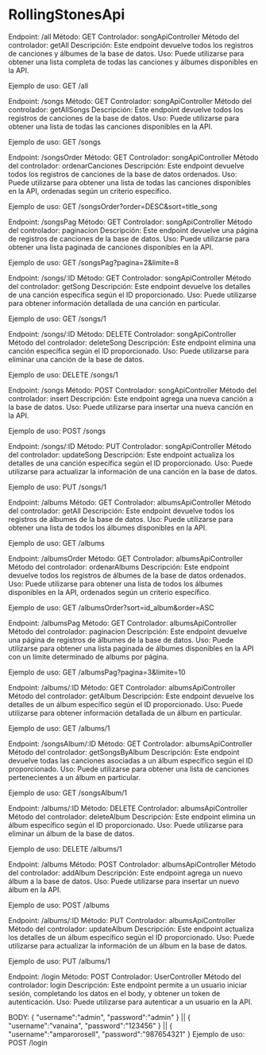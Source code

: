 # RollingStonesApi

Endpoint: /all
Método: GET
Controlador: songApiController
Método del controlador: getAll
Descripción: Este endpoint devuelve todos los registros de canciones y álbumes de la base de datos.
Uso: Puede utilizarse para obtener una lista completa de todas las canciones y álbumes disponibles en la API.

Ejemplo de uso:
GET /all

Endpoint: /songs
Método: GET
Controlador: songApiController
Método del controlador: getAllSongs
Descripción: Este endpoint devuelve todos los registros de canciones de la base de datos.
Uso: Puede utilizarse para obtener una lista de todas las canciones disponibles en la API.

Ejemplo de uso:
GET /songs

Endpoint: /songsOrder
Método: GET
Controlador: songApiController
Método del controlador: ordenarCanciones
Descripción: Este endpoint devuelve todos los registros de canciones de la base de datos ordenados.
Uso: Puede utilizarse para obtener una lista de todas las canciones disponibles en la API, ordenadas según un criterio específico.

Ejemplo de uso:
GET /songsOrder?order=DESC&sort=title_song

Endpoint: /songsPag
Método: GET
Controlador: songApiController
Método del controlador: paginacion
Descripción: Este endpoint devuelve una página de registros de canciones de la base de datos.
Uso: Puede utilizarse para obtener una lista paginada de canciones disponibles en la API.

Ejemplo de uso:
GET /songsPag?pagina=2&limite=8

Endpoint: /songs/:ID
Método: GET
Controlador: songApiController
Método del controlador: getSong
Descripción: Este endpoint devuelve los detalles de una canción específica según el ID proporcionado.
Uso: Puede utilizarse para obtener información detallada de una canción en particular.

Ejemplo de uso:
GET /songs/1

Endpoint: /songs/:ID
Método: DELETE
Controlador: songApiController
Método del controlador: deleteSong
Descripción: Este endpoint elimina una canción específica según el ID proporcionado.
Uso: Puede utilizarse para eliminar una canción de la base de datos.

Ejemplo de uso:
DELETE /songs/1

Endpoint: /songs
Método: POST
Controlador: songApiController
Método del controlador: insert
Descripción: Este endpoint agrega una nueva canción a la base de datos.
Uso: Puede utilizarse para insertar una nueva canción en la API.

Ejemplo de uso:
POST /songs

Endpoint: /songs/:ID
Método: PUT
Controlador: songApiController
Método del controlador: updateSong
Descripción: Este endpoint actualiza los detalles de una canción específica según el ID proporcionado.
Uso: Puede utilizarse para actualizar la información de una canción en la base de datos.

Ejemplo de uso:
PUT /songs/1

Endpoint: /albums
Método: GET
Controlador: albumsApiController
Método del controlador: getAll
Descripción: Este endpoint devuelve todos los registros de álbumes de la base de datos.
Uso: Puede utilizarse para obtener una lista de todos los álbumes disponibles en la API.

Ejemplo de uso:
GET /albums

Endpoint: /albumsOrder
Método: GET
Controlador: albumsApiController
Método del controlador: ordenarAlbums
Descripción: Este endpoint devuelve todos los registros de álbumes de la base de datos ordenados.
Uso: Puede utilizarse para obtener una lista de todos los álbumes disponibles en la API, ordenados según un criterio específico.

Ejemplo de uso:
GET /albumsOrder?sort=id_album&order=ASC

Endpoint: /albumsPag
Método: GET
Controlador: albumsApiController
Método del controlador: paginacion
Descripción: Este endpoint devuelve una página de registros de álbumes de la base de datos.
Uso: Puede utilizarse para obtener una lista paginada de álbumes disponibles en la API con un límite determinado de albums por página.

Ejemplo de uso:
GET /albumsPag?pagina=3&limite=10

Endpoint: /albums/:ID
Método: GET
Controlador: albumsApiController
Método del controlador: getAlbum
Descripción: Este endpoint devuelve los detalles de un álbum específico según el ID proporcionado.
Uso: Puede utilizarse para obtener información detallada de un álbum en particular.

Ejemplo de uso:
GET /albums/1

Endpoint: /songsAlbum/:ID
Método: GET
Controlador: albumsApiController
Método del controlador: getSongsByAlbum
Descripción: Este endpoint devuelve todas las canciones asociadas a un álbum específico según el ID proporcionado.
Uso: Puede utilizarse para obtener una lista de canciones pertenecientes a un álbum en particular.

Ejemplo de uso:
GET /songsAlbum/1

Endpoint: /albums/:ID
Método: DELETE
Controlador: albumsApiController
Método del controlador: deleteAlbum
Descripción: Este endpoint elimina un álbum específico según el ID proporcionado.
Uso: Puede utilizarse para eliminar un álbum de la base de datos.

Ejemplo de uso:
DELETE /albums/1

Endpoint: /albums
Método: POST
Controlador: albumsApiController
Método del controlador: addAlbum
Descripción: Este endpoint agrega un nuevo álbum a la base de datos.
Uso: Puede utilizarse para insertar un nuevo álbum en la API.

Ejemplo de uso:
POST /albums

Endpoint: /albums/:ID
Método: PUT
Controlador: albumsApiController
Método del controlador: updateAlbum
Descripción: Este endpoint actualiza los detalles de un álbum específico según el ID proporcionado.
Uso: Puede utilizarse para actualizar la información de un álbum en la base de datos.

Ejemplo de uso:
PUT /albums/1

Endpoint: /login
Método: POST
Controlador: UserController
Método del controlador: login
Descripción: Este endpoint permite a un usuario iniciar sesión, completando los datos en el body, y obtener un token de autenticación.
Uso: Puede utilizarse para autenticar a un usuario en la API.

BODY:
{
"username":"admin",
"password":"admin"
}
||
{
"username":"vanaina",
"password":"123456"
}
||
{
"username":"amparorosell",
"password":"987654321"
}
Ejemplo de uso:
POST /login
